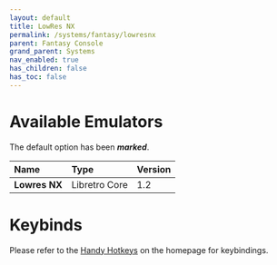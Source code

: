 ```yaml
---
layout: default
title: LowRes NX
permalink: /systems/fantasy/lowresnx
parent: Fantasy Console
grand_parent: Systems
nav_enabled: true
has_children: false
has_toc: false
---
```


# Available Emulators

The default option has been ***marked***.

| Name               | Type             | Version           |
|:-------------------|:-----------------|:------------------|
| **Lowres NX**      | Libretro Core    | 1.2               |


# Keybinds 

Please refer to the [Handy Hotkeys](/#handy-hotkeys) on the homepage for keybindings.